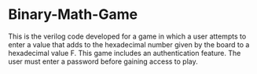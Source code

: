# Binary-Math-Game
This is the verilog code developed for a game in which a user attempts to enter a value that adds to the hexadecimal number given by the board to a hexadecimal value F. This game includes an authentication feature. The user must enter a password before gaining access to play.
